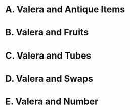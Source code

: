 # A. Valera and Antique Items
# B. Valera and Fruits
# C. Valera and Tubes
# D. Valera and Swaps
# E. Valera and Number
